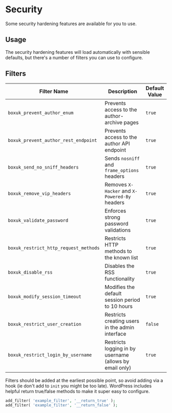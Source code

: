 # Security

Some security hardening features are available for you to use. 

## Usage
The security hardening features will load automatically with sensible defaults, but there's a number of filters you can use to configure. 

## Filters

| Filter Name | Description | Default Value |
| ----------- | ----------- | ------------- |
| `boxuk_prevent_author_enum` | Prevents access to the author-archive pages | `true` |
| `boxuk_prevent_author_rest_endpoint` | Prevents access to the author API endpoint | `true` |
| `boxuk_send_no_sniff_headers` | Sends `nosniff` and `frame_options` headers | `true` |
| `boxuk_remove_vip_headers` | Removes `X-Hacker` and `X-Powered-By`  headers | `true` |
| `boxuk_validate_password` | Enforces strong password validations | `true` |
| `boxuk_restrict_http_request_methods` | Restricts HTTP methods to the known list | `true` |
| `boxuk_disable_rss` | Disables the RSS functionality | `true` |
| `boxuk_modify_session_timeout` | Modifies the default session period to 10 hours | `true` |
| `boxuk_restrict_user_creation` | Restricts creating users in the admin interface | `false` |
| `boxuk_restrict_login_by_username` | Restricts logging in by username (allows by email only) | `true` |


Filters should be added at the earliest possible point, so avoid adding via a hook (ie don't add to `init` you might be too late). WordPress includes helpful return true/false methods to make it super easy to configure. 

```php
add_filter( 'example_filter', '__return_true' );
add_filter( 'example_filter', '__return_false' );
```
